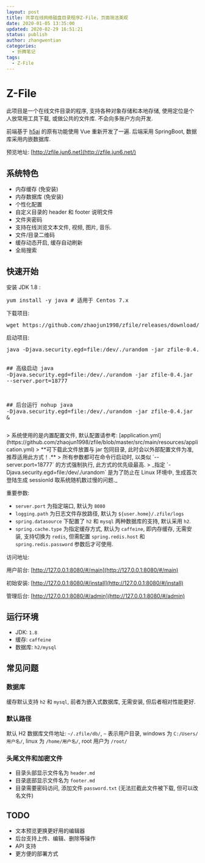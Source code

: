 ```yaml
---
layout: post
title: 共享在线网络磁盘目录程序Z-File，页面简洁美观
date: 2020-01-05 13:35:00
updated: 2020-02-29 16:51:21
status: publish
author: zhangwentian
categories: 
  - 折腾笔记
tags: 
  - Z-File
---
```



 

# Z-File

此项目是一个在线文件目录的程序, 支持各种对象存储和本地存储, 使用定位是个人放常用工具下载, 或做公共的文件库. 不会向多账户方向开发.

前端基于 [h5ai](https://larsjung.de/h5ai/) 的原有功能使用 Vue 重新开发了一遍. 后端采用 SpringBoot, 数据库采用内嵌数据库.

预览地址: [http://zfile.jun6.net](http://zfile.jun6.net/)

## 系统特色

*   内存缓存 (免安装)
*   内存数据库 (免安装)
*   个性化配置
*   自定义目录的 header 和 footer 说明文件
*   文件夹密码
*   支持在线浏览文本文件, 视频, 图片, 音乐.
*   文件/目录二维码
*   缓存动态开启, 缓存自动刷新
*   全局搜索

## 快速开始

安装 JDK 1.8 :

<div class="highlight highlight-source-shell">
<pre>yum install -y java <span class="pl-c"># 适用于 Centos 7.x</span></pre>
</div>

下载项目:

<div class="highlight highlight-source-shell">
<pre>wget https://github.com/zhaojun1998/zfile/releases/download/0.4/zfile-0.4.jar</pre>
</div>

启动项目:

<div class="highlight highlight-source-shell">
<pre>java -Djava.security.egd=file:/dev/./urandom -jar zfile-0.4.jar

<span class="pl-c">## 高级启动</span>
java -Djava.security.egd=file:/dev/./urandom -jar zfile-0.4.jar --server.port=18777

<span class="pl-c">## 后台运行</span>
nohup java -Djava.security.egd=file:/dev/./urandom -jar zfile-0.4.jar <span class="pl-k">&amp;</span></pre>
</div>
> 系统使用的是内置配置文件, 默认配置请参考: [application.yml](https://github.com/zhaojun1998/zfile/blob/master/src/main/resources/application.yml)
> **可下载此文件放置与 jar 包同目录, 此时会以外部配置文件为准, 推荐适用此方式！.**
> 所有参数都可在命令行启动时, 以类似 `--server.port=18777` 的方式强制执行, 此方式的优先级最高.
> _指定 `-Djava.security.egd=file:/dev/./urandom` 是为了防止在 Linux 环境中, 生成首次登陆生成 sessionId 取系统随机数过慢的问题._

重要参数:

*   `server.port` 为指定端口, 默认为 `8080`
*   `logging.path` 为日志文件存放路径, 默认为 `${user.home}/.zfile/logs`
*   `spring.datasource` 下配置了 `h2` 和 `mysql` 两种数据库的支持, 默认采用 `h2`.
*   `spring.cache.type` 为指定缓存方式, 默认为 `caffeine`, 即内存缓存, 无需安装, 支持切换为 `redis`, 但需配置 `spring.redis.host` 和 `spring.redis.password` 参数后才可使用.

访问地址:

用户前台: [http://127.0.0.1:8080/#/main](http://127.0.0.1:8080/#/main)

初始安装: [http://127.0.0.1:8080/#/install](http://127.0.0.1:8080/#/install)

管理后台: [http://127.0.0.1:8080/#/admin](http://127.0.0.1:8080/#/admin)

## 运行环境

*   JDK: `1.8`
*   缓存: `caffeine`
*   数据库: `h2/mysql`

## 常见问题

### 数据库

缓存默认支持 `h2` 和 `mysql`, 前者为嵌入式数据库, 无需安装, 但后者相对性能更好.

### 默认路径

默认 H2 数据库文件地址: `~/.zfile/db/`, `~` 表示用户目录, windows 为 `C:/Users/用户名/`, linux 为 `/home/用户名/`, root 用户为 `/root/`

### 头尾文件和加密文件

*   目录头部显示文件名为 `header.md`
*   目录底部显示文件名为 `footer.md`
*   目录需要密码访问, 添加文件 `password.txt` (无法拦截此文件被下载, 但可以改名文件)

## TODO

*   文本预览更换更好用的编辑器
*   后台支持上传、编辑、删除等操作
*   API 支持
*   更方便的部署方式